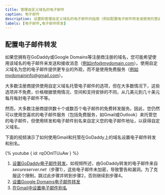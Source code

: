 ```yaml
---
title: 管理自定义域名的电子邮件
caption: 电子邮件
description: 设置和管理自定义域名的电子邮件的指南（例如配置电子邮件转发或使用托管选项）
labels: [电子邮件,电子邮件转发]
---
```

## 配置电子邮件转发

如果您拥有在GoDaddy或Google Domains等注册商注册的域名，您可能希望使用该域名的电子邮件来发送和接收消息（例如info@mydomain.com）。使用自定义域名为您的电子邮件提供更专业的外观，而不是使用免费服务（例如mydomaininfo@gmail.com）。

大多数注册商提供使用自定义域名托管电子邮件的选项，但在大多数情况下，这些选项并不免费，价格根据使用情况、空间和支持安排的不同，从几美元到几十美元每月每封电子邮件不等。

然而，大多数注册商提供数十个或数百个电子邮件的免费转发服务。因此，您仍然可以使用您喜欢的电子邮件服务（包括免费服务，如Gmail或Outlook）来托管您的电子邮件，但使用转发和电子邮件别名来自定义您的电子邮件地址，以获得自定义域名。

下面的视频演示了如何使用Gmail和托管在GoDaddy上的域名设置电子邮件转发和别名。

{% youtube { id: rqOOnlTUuAw } %}

1. [设置GoDaddy电子邮件转发](/docs/codestack/hosting/email/godaddy-email-forwarding)。如视频所述，由GoDaddy转发的电子邮件来自*secureserver.net*（步骤1），这些电子邮件未加密，导致警告和漏洞。为了克服这个限制，跳过此步骤并转到步骤2，否则继续到步骤4。
2. [设置Google Domains电子邮件转发](/docs/codestack/hosting/email/googledomains-email-forwarding)
3. [在Gmail中设置电子邮件别名](/docs/codestack/hosting/email/setup-gmail-email-aliases)
